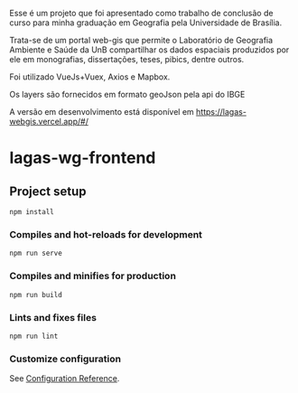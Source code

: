Esse é um projeto que foi apresentado como trabalho de conclusão de curso para minha graduação em Geografia pela Universidade de Brasília.

Trata-se de um portal web-gis que permite o Laboratório de Geografia Ambiente e Saúde da UnB compartilhar os dados espaciais produzidos por ele em monografias, dissertações, teses, pibics, dentre outros.

Foi utilizado VueJs+Vuex, Axios e Mapbox.

Os layers são fornecidos em formato geoJson pela api do IBGE

A versão em desenvolvimento está disponível em https://lagas-webgis.vercel.app/#/

# lagas-wg-frontend

## Project setup
```
npm install
```

### Compiles and hot-reloads for development
```
npm run serve
```

### Compiles and minifies for production
```
npm run build
```

### Lints and fixes files
```
npm run lint
```

### Customize configuration
See [Configuration Reference](https://cli.vuejs.org/config/).

